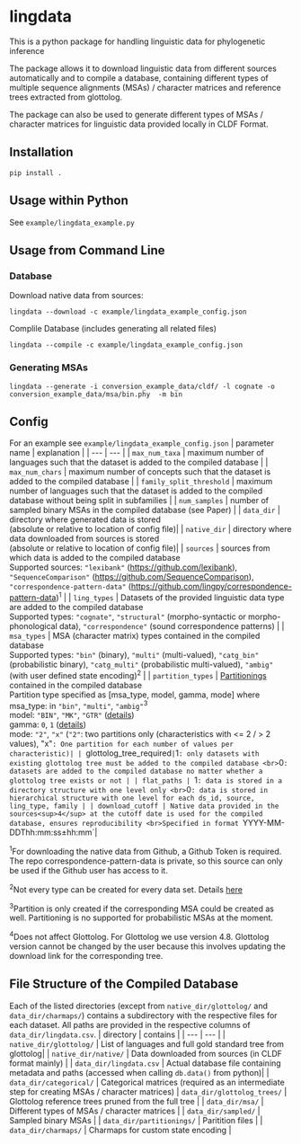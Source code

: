 # lingdata
This is a python package for handling linguistic data for phylogenetic inference

The package allows it to download linguistic data from different sources automatically and to compile a database, containing different types of multiple sequence alignments (MSAs) / character matrices and reference trees extracted from glottolog.

The package can also be used to generate different types of MSAs / character matrices for linguistic data provided locally in CLDF Format.


## Installation
```
pip install .
```
## Usage within Python
See `example/lingdata_example.py`

## Usage from Command Line

### Database
Download native data from sources:
```
lingdata --download -c example/lingdata_example_config.json
```
Complile Database (includes generating all related files)

```
lingdata --compile -c example/lingdata_example_config.json  
```


### Generating MSAs
```
lingdata --generate -i conversion_example_data/cldf/ -l cognate -o conversion_example_data/msa/bin.phy  -m bin
```




## Config
For an example see `example/lingdata_example_config.json`
| parameter name | explanation |
| --- | --- |
| `max_num_taxa` | maximum number of languages such that the dataset is added to the compiled database |
| `max_num_chars` | maximum number of concepts such that the dataset is added to the compiled database |
| `family_split_threshold` | maximum number of languages such that the dataset is added to the compiled database without being split in subfamilies |
| `num_samples` | number of sampled binary MSAs in the compiled database (see Paper) |
| `data_dir` | directory where generated data is stored <br>(absolute or relative to location of config file)|
| `native_dir` | directory where data downloaded from sources is stored <br>(absolute or relative to location of config file)|
| `sources` | sources from which data is added to the compiled database <br>Supported sources: `"lexibank"` (<https://github.com/lexibank>), `"SequenceComparison"` (<https://github.com/SequenceComparison>), `"correspondence-pattern-data"` (<https://github.com/lingpy/correspondence-pattern-data>)<sup>1</sup> |
| `ling_types` | Datasets of the provided linguistic data type are added to the compiled database <br>Supported types: `"cognate"`, `"structural"` (morpho-syntactic or morpho-phonological data), `"correspondence"` (sound correspondence patterns) |
| `msa_types` | MSA (character matrix) types contained in the compiled database <br>Supported types: `"bin"` (binary), `"multi"` (multi-valued), `"catg_bin"` (probabilistic binary), `"catg_multi"` (probabilistic multi-valued), `"ambig"` (with user defined state encoding)<sup>2</sup> |
| `partition_types` | [Partitionings]() contained in the compiled database <br>Partition type specified as [msa_type, model, gamma, mode] where <br>msa_type: in `"bin"`, `"multi"`, `"ambig"`<sup>3</sup> <br>model: `"BIN"`, `"MK"`, `"GTR"` ([details](https://github.com/amkozlov/raxml-ng/wiki/Input-data#evolutionary-model)) <br>gamma: `0`, `1` ([details](https://github.com/amkozlov/raxml-ng/wiki/Input-data#evolutionary-model)) <br>mode: `"2"`, `"x"` (`"2"`: two partitions only (characteristics with <= 2 / > 2 values), "x"`: One partition for each number of values per characteristic)|
| `glottolog_tree_required` | `1`: only datasets with existing glottolog tree must be added to the compiled database <br>`0`: datasets are added to the compiled database no matter whether a glottolog tree exists or not |
| flat_paths | `1`: data is stored in a directory structure with one level only <br>`0`: data is stored in hierarchical structure with one level for each ds_id, source, ling_type, family |
| download_cutoff | Native data provided in the sources<sup>4</sup> at the cutoff date is used for the compiled database, ensures reproducibility <br>Specified in format `YYYY-MM-DDThh:mm:ss±hh:mm`|

<sup>1</sup>For downloading the native data from Github, a Github Token is required. The repo correspondence-pattern-data is private, so this source can only be used if the Github user has access to it.

<sup>2</sup>Not every type can be created for every data set. Details [here](https://github.com/amkozlov/raxml-ng/wiki/Input-data#multiple-sequence-alignment)

<sup>3</sup>Partition is only created if the corresponding MSA could be created as well. Partitioning is no supported for probabilistic MSAs at the moment.

<sup>4</sup>Does not affect Glottolog. For Glottolog we use version 4.8. Glottolog version cannot be changed by the user because this involves updating the download link for the corresponding tree.

## File Structure of the Compiled Database
Each of the listed directories (except from `native_dir/glottolog/` and `data_dir/charmaps/`) contains a subdirectory with the respective files for each dataset. All paths are provided in the respective columns of `data_dir/lingdata.csv`.
| directory | contains |
| --- | --- |
| `native_dir/glottolog/` | List of languages and full gold standard tree from glottolog|
| `native_dir/native/` | Data downloaded from sources (in CLDF format mainly) |
| `data_dir/lingdata.csv` | Actual database file containing metadata and paths (accessed when calling `db.data()` from python)|
| `data_dir/categorical/` | Categorical matrices (required as an intermediate step for creating MSAs / character matrices)
| `data_dir/glottolog_trees/` | Glottolog reference trees pruned from the full tree |
| `data_dir/msa/` | Different types of MSAs / character matrices |
| `data_dir/sampled/` | Sampled binary MSAs |
| `data_dir/partitionings/` | Paritition files |
| `data_dir/charmaps/` | Charmaps for custom state encoding |
